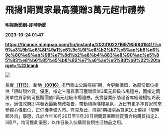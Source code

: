 # 飛揚1期買家最高獲贈3萬元超市禮券
**明報新聞網-即時新聞**

**2023-10-24 01:47**

**https://finance.mingpao.com/fin/instantp/20231022/1697959941841/%e9%a3%9b%e6%8f%9a1%e6%9c%9f%e8%b2%b7%e5%ae%b6%e6%9c%80%e9%ab%98%e7%8d%b2%e8%b4%883%e8%90%ac%e5%85%83%e8%b6%85%e5%b8%82%e7%a6%ae%e5%88%b8%22%20target=%22blank**

![](https://fs.mingpao.com/fin/20231022/s00011/5ef9d2d7e88dbae4b23fe258ccfec0f8.jpg)

長實[**（1113）**](https://finance.mingpao.com/fin/instantp/20231022/1697959941841/stock1.php?code=1113)、新地[**（0016）**](https://finance.mingpao.com/fin/instantp/20231022/1697959941841/stock1.php?code=0016)屯門青山公路飛揚1期，今更新價單，為部份單位提供「限時額外賞」優惠，指定三房買家可獲贈價值3萬元超級市場禮券，而指定兩房單位買家則可獲贈價值2萬元超級市場禮券。長實營業部助理首席經理楊桂玲表示，適值政府即將發表最新施政報告，帶動積極睇樓氣氛，近日有更多準買家前來參觀心儀單位，正伺機準備入市。有見及此，飛揚1期搶閘為買家送上飛揚「限時額外賞」優惠，凡於今年10月26日至11月30日期間簽署臨時買賣合約購買指定2、3房戶，均可獲此優惠，以作日後入伙購買各類生活物品之用。